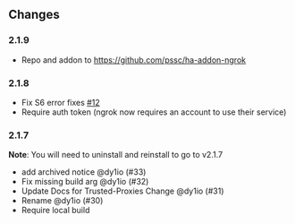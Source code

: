 ## Changes

### 2.1.9
- Repo and addon to https://github.com/pssc/ha-addon-ngrok

### 2.1.8

- Fix S6 error fixes [#12](https://github.com/dy1io/hassio-addons/issues/12)
- Require auth token (ngrok now requires an account to use their service)


### 2.1.7

**Note**: You will need to uninstall and reinstall to go to v2.1.7

- add archived notice @dy1io (#33)
- Fix missing build arg @dy1io (#32)
- Update Docs for Trusted-Proxies Change @dy1io (#31)
- Rename @dy1io (#30)
- Require local build
